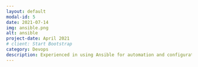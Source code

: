 ```yaml
---
layout: default
modal-id: 5
date: 2021-07-14
img: ansible.png
alt: ansible
project-date: April 2021
# client: Start Bootstrap
category: Devops
description: Experienced in using Ansible for automation and configuration management with over 6 months of hands-on experience. Strong understanding of Ansible playbooks, modules, and inventory management. Skilled in using Ansible for provisioning and managing infrastructure, as well as deploying and configuring applications. Adept at using Ansible in conjunction with other tools such as Docker and AWS. Familiar with best practices for security and efficiency in Ansible, including idempotence and task delegation.
---
```

